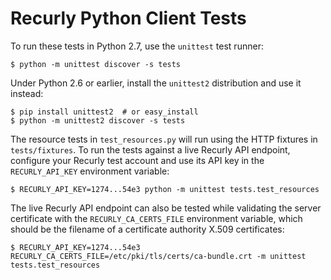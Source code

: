 # Recurly Python Client Tests #

To run these tests in Python 2.7, use the `unittest` test runner:

    $ python -m unittest discover -s tests

Under Python 2.6 or earlier, install the `unittest2` distribution and use it
instead:

    $ pip install unittest2  # or easy_install
    $ python -m unittest2 discover -s tests

The resource tests in `test_resources.py` will run using the HTTP fixtures in
`tests/fixtures`. To run the tests against a live Recurly API endpoint,
configure your Recurly test account and use its API key in the
`RECURLY_API_KEY` environment variable:

    $ RECURLY_API_KEY=1274...54e3 python -m unittest tests.test_resources

The live Recurly API endpoint can also be tested while validating the server
certificate with the `RECURLY_CA_CERTS_FILE` environment variable, which should
be the filename of a certificate authority X.509 certificates:

    $ RECURLY_API_KEY=1274...54e3 RECURLY_CA_CERTS_FILE=/etc/pki/tls/certs/ca-bundle.crt -m unittest tests.test_resources

